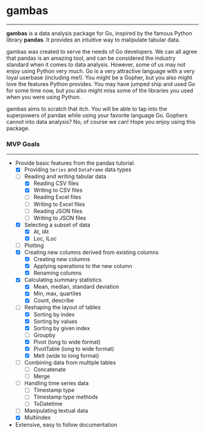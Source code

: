 # gambas
---

**gambas** is a data analysis package for Go, inspired by the famous Python library **pandas**. It provides an intuitive way to malipulate tabular data.

gambas was created to serve the needs of Go developers. We can all agree that pandas is an amazing tool, and can be considered the industry standard when it comes to data analysis. However, some of us may not enjoy using Python very much. Go is a very attractive language with a very loyal userbase (including me!). You might be a Gopher, but you also might love the features Python provides. You may have jumped ship and used Go for some time now, but you also might miss some of the libraries you used when you were using Python. 

gambas aims to scratch that itch. You will be able to tap into the superpowers of pandas while using your favorite language Go. Gophers cannot into data analysis? No, of course we can! Hope you enjoy using this package.

### MVP Goals
---
- Provide basic features from the pandas tutorial.
  - [x] Providing `Series` and `DataFrame` data types
  - [ ] Reading and writing tabular data
    - [x] Reading CSV files
    - [x] Writing to CSV files
    - [ ] Reading Excel files
    - [ ] Writing to Excel files
    - [ ] Reading JSON files
    - [ ] Writing to JSON files
  - [x] Selecting a subset of data
    - [x] At, IAt
    - [x] Loc, ILoc
  - [ ] Plotting
  - [x] Creating new columns derived from existing columns
    - [x] Creating new columns
    - [x] Applying operations to the new column
    - [x] Renaming columns
  - [x] Calculating summary statistics
    - [x] Mean, median, standard deviation
    - [x] Min, max, quartiles
    - [x] Count, describe
  - [ ] Reshaping the layout of tables
    - [x] Sorting by index
    - [x] Sorting by values
    - [x] Sorting by given index
    - [ ] Groupby
    - [x] Pivot (long to wide format)
    - [x] PivotTable (long to wide format)
    - [x] Melt (wide to long format)
  - [ ] Combining data from multiple tables
    - [ ] Concatenate
    - [ ] Merge
  - [ ] Handling time series data
    - [ ] Timestamp type
    - [ ] Timestamp type methods
    - [ ] ToDatetime
  - [ ] Manipulating textual data
  - [x] Multiindex

- Extensive, easy to follow documentation
